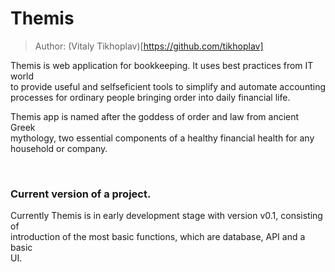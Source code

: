 # Themis

> Author: (Vitaly Tikhoplav)[https://github.com/tikhoplav]

Themis is web application for bookkeeping. It uses best practices from IT world  
to provide useful and selfseficient tools to simplify and automate accounting
processes for ordinary people bringing order into daily financial life.

Themis app is named after the goddess of order and law from ancient Greek  
mythology, two essential components of a healthy financial health for any  
household or company.

<br/>

### Current version of a project.

Currently Themis is in early development stage with version v0.1, consisting of  
introduction of the most basic functions, which are database, API and a basic  
UI.
